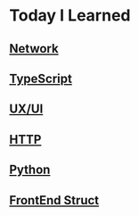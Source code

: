 # Today I Learned

## [Network](https://github.com/Ubinquitous/TIL/tree/master/Network)

## [TypeScript](https://github.com/Ubinquitous/TIL/tree/master/TypeScript)

## [UX/UI](https://github.com/Ubinquitous/TIL/tree/master/UX%20UI)

## [HTTP](https://github.com/Ubinquitous/TIL/tree/master/HTTP)

## [Python](https://github.com/Ubinquitous/TIL/tree/master/Python)

## [FrontEnd Struct](https://github.com/Ubinquitous/TIL/tree/master/FrontEnd%20Struct)

